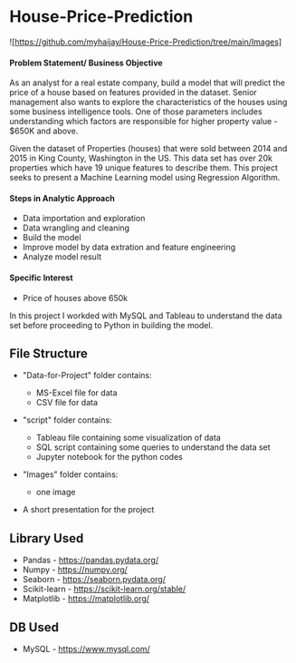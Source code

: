 # House-Price-Prediction


![https://github.com/myhaijay/House-Price-Prediction/tree/main/Images]
#### Problem Statement/ Business Objective
As an analyst for a real estate company, build a model that will predict the price of a house based on features provided in the dataset. Senior management also wants to explore the characteristics of the houses using some business intelligence tools. One of those parameters includes understanding which factors are responsible for higher property value - $650K and above.


Given the dataset of Properties (houses) that were sold between 2014 and 2015 in King County, Washington in the US. This data set has over 20k properties which have 19 unique features to describe them. This project seeks to present a Machine Learning model using Regression Algorithm.


#### Steps in Analytic Approach
* Data importation and exploration
* Data wrangling and cleaning
* Build the model
* Improve model by data extration and feature engineering
* Analyze model result

#### Specific Interest
* Price of houses above 650k


In this project I workded with MySQL and Tableau to understand the data set before proceeding to Python in building the model.

## File Structure
* "Data-for-Project" folder contains:
  * MS-Excel file for data
  * CSV file for data

* "script" folder contains:
  * Tableau file containing some visualization of data
  * SQL script containing some queries to understand the data set
  * Jupyter notebook for the python codes


* "Images" folder contains:
  * one image


* A short presentation for the project


## Library Used
  * Pandas - https://pandas.pydata.org/
  * Numpy - https://numpy.org/
  * Seaborn - https://seaborn.pydata.org/
  * Scikit-learn - https://scikit-learn.org/stable/
  * Matplotlib - https://matplotlib.org/

## DB Used
  * MySQL - https://www.mysql.com/


  
